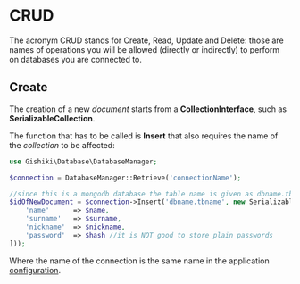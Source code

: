 # CRUD

The acronym CRUD stands for Create, Read, Update and Delete: those are names of
operations you will be allowed (directly or indirectly) to perform on databases
you are connected to.


## Create

The creation of a new *document* starts from a __CollectionInterface__, such as
__SerializableCollection__.

The function that has to be called is __Insert__ that also requires the name of
the *collection* to be affected:

```php
use Gishiki\Database\DatabaseManager;

$connection = DatabaseManager::Retrieve('connectionName');

//since this is a mongodb database the table name is given as dbname.tbname
$idOfNewDocument = $connection->Insert('dbname.tbname', new SerializableCollection([
    'name'      => $name,
    'surname'   => $surname,
    'nickname'  => $nickname,
    'password'  => $hash //it is NOT good to store plain passwords
]));
```

Where the name of the connection is the same name in the application [configuration](configuration.md).